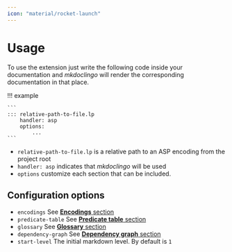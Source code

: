 ```yaml
---
icon: "material/rocket-launch"
---
```


# Usage

To use the extension just write the following code inside your documentation
and *mkdoclingo* will render the corresponding documentation in that place.

!!! example

    ```
    ::: relative-path-to-file.lp
        handler: asp
        options:
            ...
    ```

-  `relative-path-to-file.lp` is a relative path to an ASP encoding from the project root
-  `handler: asp` indicates that *mkdoclingo* will be used
-  `options` customize each section that can be included.


## Configuration options
- `encodings` See [**Encodings** section](../reference/sections/encodings)
- `predicate-table` See [**Predicate table** section](../reference/sections/predicate-table)
- `glossary` See [**Glossary** section](../reference/sections/glossary)
- `dependency-graph` See [**Dependency graph** section](../reference/sections/dependency-graph)
- `start-level` The initial markdown level. By default is `1`



<!-- ## TODO: Things to document

- Predicate docs
    - One predicate definiton per block comment

- How to customize your mkdocs material to get a nice layout for the table

- Comments of code are ignored in the encoding content. Make sure whatever is after your comment is not parsable by clingo if you want to show it -->
